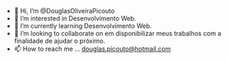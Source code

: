 - 👋 Hi, I’m @DouglasOliveiraPicouto
- 👀 I’m interested in Desenvolvimento Web.
- 🌱 I’m currently learning  Desenvolvimento Web.
- 💞️ I’m looking to collaborate on  em disponibilizar meus trabalhos com a finalidade de ajudar o próximo.
- 📫 How to reach me ...  douglas.picouto@hotmail.com

<!---
DouglasOliveiraPicouto/DouglasOliveiraPicouto is a ✨ special ✨ repository because its `README.md` (this file) appears on your GitHub profile.
You can click the Preview link to take a look at your changes.
--->

